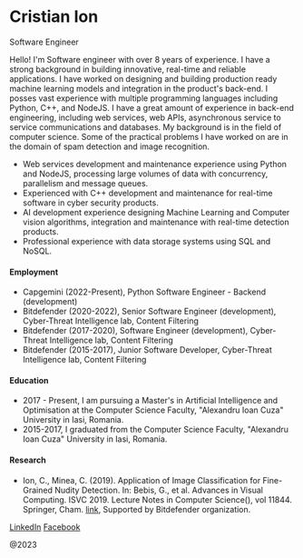 # Cristian Ion
Software Engineer

Hello!
I'm Software engineer with over 8 years of experience. I have a strong background in building innovative, real-time and reliable applications. I have worked on designing and building production ready machine learning models and integration in the product's back-end. I posses vast experience with multiple programming languages including Python, C++, and NodeJS. I have a great amount of experience in back-end engineering, including web services, web APIs, asynchronous service to service communications and databases. My background is in the field of computer science. Some of the practical problems I have worked on are in the domain of spam detection and image recognition.

- Web services development and maintenance experience using Python and NodeJS, processing large volumes of data with concurrency, parallelism and message queues.
- Experienced with C++ development and maintenance for real-time software in cyber security products.
- AI development experience designing Machine Learning and Computer vision algorithms, integration and maintenance with real-time detection products.
- Professional experience with data storage systems using SQL and NoSQL.

#### Employment
- Capgemini (2022-Present), Python Software Engineer - Backend (development)
- Bitdefender (2020-2022), Senior Software Engineer (development), Cyber-Threat Intelligence lab, Content Filtering
- Bitdefender (2017-2020), Software Engineer (development), Cyber-Threat Intelligence lab, Content Filtering
- Bitdefender (2015-2017), Junior Software Developer, Cyber-Threat Intelligence lab, Content Filtering

#### Education
- 2017 - Present, I am pursuing a Master's in Artificial Intelligence and Optimisation at the Computer Science Faculty, "Alexandru Ioan Cuza" University in Iasi, Romania.
- 2015-2017, I graduated from the Computer Science Faculty, "Alexandru Ioan Cuza" University in Iasi, Romania.

#### Research
- Ion, C., Minea, C. (2019). Application of Image Classification for Fine-Grained Nudity Detection. In: Bebis, G., et al. Advances in Visual Computing. ISVC 2019. Lecture Notes in Computer Science(), vol 11844. Springer, Cham. [link](https://doi.org/10.1007/978-3-030-33720-9_1), Supported by Bitdefender organization.

[LinkedIn](https://www.linkedin.com/in/cristianion94/)
[Facebook](https://www.facebook.com/cion94/)

@2023

